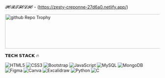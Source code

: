 𝓟𝓞𝓡𝓣𝓕𝓞𝓛𝓘𝓞 - (https://zesty-creponne-27d6a0.netlify.app/)

<img width="662" height="113" alt="github Repo Trophy" src="https://github.com/user-attachments/assets/3b3fc33f-7d9b-48fc-aea4-4b4ddeed62e2" />


𝗧𝗘𝗖𝗛 𝗦𝗧𝗔𝗖𝗞 🔥

![HTML5](https://img.shields.io/badge/HTML5-E34F26?style=for-the-badge&logo=html5&logoColor=white) ![CSS3](https://img.shields.io/badge/CSS3-1572B6?style=for-the-badge&logo=css3&logoColor=white) ![Bootstrap](https://img.shields.io/badge/Bootstrap-563D7C?style=for-the-badge&logo=bootstrap&logoColor=white) ![JavaScript](https://img.shields.io/badge/JavaScript-F7DF1E?style=for-the-badge&logo=javascript&logoColor=black) ![MySQL](https://img.shields.io/badge/MySQL-005C84?style=for-the-badge&logo=mysql&logoColor=white) ![MongoDB](https://img.shields.io/badge/MongoDB-4EA94B?style=for-the-badge&logo=mongodb&logoColor=white) ![Figma](https://img.shields.io/badge/Figma-F24E1E?style=for-the-badge&logo=figma&logoColor=white) ![Canva](https://img.shields.io/badge/Canva-00C4CC?style=for-the-badge&logo=canva&logoColor=white) ![Excalidraw](https://img.shields.io/badge/Excalidraw-000000?style=for-the-badge&logo=excalidraw&logoColor=white) ![Python](https://img.shields.io/badge/Python-3776AB?style=for-the-badge&logo=python&logoColor=white) ![C](https://img.shields.io/badge/C-00599C?style=for-the-badge&logo=c&logoColor=white)  





